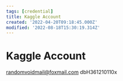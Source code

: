 ```yaml
---
tags: [credential]
title: Kaggle Account
created: '2022-04-20T09:18:45.000Z'
modified: '2022-08-18T15:30:19.314Z'
---
```


# Kaggle Account

randomvoidmail@foxmail.com
dbH361210110x
